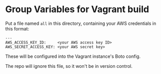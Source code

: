 # Group Variables for Vagrant build

Put a file named `all` in this directory, containing your AWS credentials in this format:

```
---
AWS_ACCESS_KEY_ID:     <your AWS access key ID>
AWS_SECRET_ACCESS_KEY: <your AWS secret key>
```

These will be configured into the Vagrant instance's Boto config.

The repo will ignore this file, so it won't be in version control.
